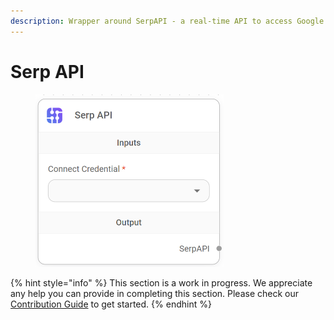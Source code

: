 ```yaml
---
description: Wrapper around SerpAPI - a real-time API to access Google search results.
---
```


# Serp API

<figure><img src="../../../.gitbook/assets/image (10).png" alt="" width="301"><figcaption></figcaption></figure>

{% hint style="info" %}
This section is a work in progress. We appreciate any help you can provide in completing this section. Please check our [Contribution Guide](https://toi500.gitbook.io/flowise-docs/\~/changes/8jXR0fgKTRRTOfbueBkZ/contributing) to get started.
{% endhint %}
